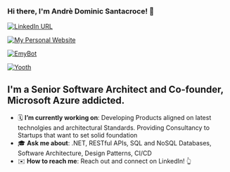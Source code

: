 ### Hi there, I'm Andrè Dominic Santacroce! 👋

[![LinkedIn URL](https://img.shields.io/badge/LinkedIn-Connect-blue?logo=linkedin&style=for-the-badge)](https://www.linkedin.com/in/andresantacroce/)

[![My Personal Website](https://img.shields.io/badge/My%20Personal%20Website-Visit%20Now-blue)](https://andresantacroce.com)

[![EmyBot](https://img.shields.io/badge/EmyBot-Visit%20Now-green)](https://emybot.it)

[![Yooth](https://img.shields.io/badge/Yooth-Visit%20Now-green)](https://yooth.it)

## **I'm a Senior Software Architect and Co-founder, Microsoft Azure addicted.**

- 🗓️ **I’m currently working on**: Developing Products aligned on latest technolgies and architectural Standards. Providing Consultancy to Startups that want to set solid foundation
- 🎓 **Ask me about**: .NET, RESTful APIs, SQL and NoSQL Databases, Software Architecture, Design Patterns, CI/CD
- ✉️ **How to reach me**: Reach out and connect on LinkedIn! 👆